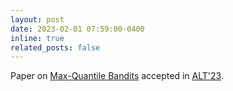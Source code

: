 ```yaml
---
layout: post
date: 2023-02-01 07:59:00-0400
inline: true
related_posts: false
---
```


Paper on [Max-Quantile Bandits](https://arxiv.org/abs/2210.01295) accepted in [ALT'23](http://algorithmiclearningtheory.org/alt2023/).
